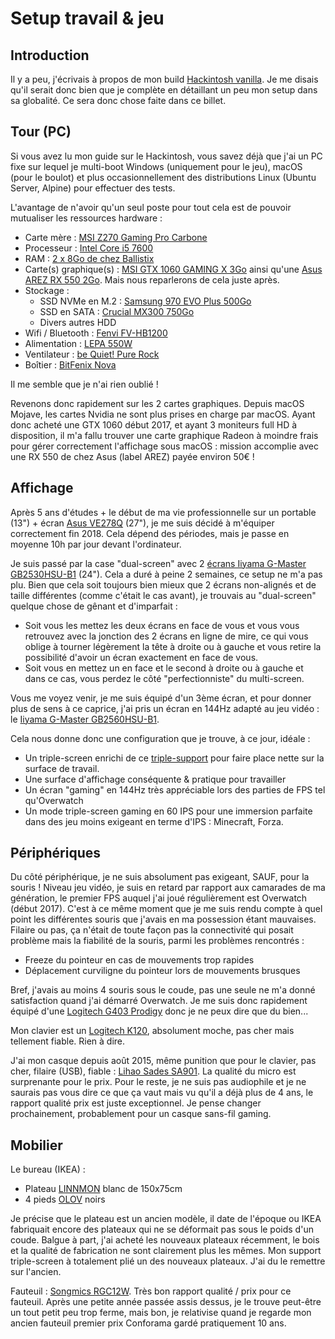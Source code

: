 # Setup travail & jeu

## Introduction

Il y a peu, j'écrivais à propos de mon build [Hackintosh vanilla](https://github.com/Kuaaaly/docs/blob/master/build_vanilla_hackintosh/build_vanilla_hackintosh.md). Je me disais qu'il serait donc bien que je complète en détaillant un peu mon setup dans sa globalité. Ce sera donc chose faite dans ce billet.

## Tour \(PC\)

Si vous avez lu mon guide sur le Hackintosh, vous savez déjà que j'ai un PC fixe sur lequel je multi-boot Windows \(uniquement pour le jeu\), macOS \(pour le boulot\) et plus occasionnellement des distributions Linux \(Ubuntu Server, Alpine\) pour effectuer des tests.

L'avantage de n'avoir qu'un seul poste pour tout cela est de pouvoir mutualiser les ressources hardware :

* Carte mère : [MSI Z270 Gaming Pro Carbone](https://www.amazon.fr/MSI-Gaming-Carbon-Carte-Socket/dp/B01MY4L5ED/ref=sr_1_1?__mk_fr_FR=%C3%85M%C3%85%C5%BD%C3%95%C3%91&crid=3SIEAJ06TOELP&keywords=msi%20z270%20gaming%20pro%20carbon&qid=1570026658&sprefix=MSI%20Z270%20gam,aps,176&sr=8-1)
* Processeur : [Intel Core i5 7600](https://www.amazon.fr/Intel-Core-Kabylake-i5-7600-Processeur/dp/B01LTI1JDS/ref=sr_1_3?__mk_fr_FR=%C3%85M%C3%85%C5%BD%C3%95%C3%91&keywords=i5%207600&qid=1570026708&sr=8-3)
* RAM : [2 x 8Go de chez Ballistix](https://www.amazon.fr/Crucial-Ballistix-PC4-19200-2400MHz-BLS2K4G4D240FSE/dp/B01F4Z4OPW/ref=sr_1_3?__mk_fr_FR=%C3%85M%C3%85%C5%BD%C3%95%C3%91&keywords=ballistik%20sport%20lt&qid=1570026796&sr=8-3)
* Carte\(s\) graphique\(s\) : [MSI GTX 1060 GAMING X 3Go](https://www.amazon.fr/GraphiqueGeForce-GTX-1060-Gaming-3G/dp/B01KHWOB5K/ref=sr_1_7?__mk_fr_FR=%C3%85M%C3%85%C5%BD%C3%95%C3%91&crid=B2AIX0QXY03H&keywords=gtx%201060%20msi%20gaming%20x&qid=1570026963&sprefix=GTX%201060%20MSI,aps,177&sr=8-7) ainsi qu'une [Asus AREZ RX 550 2Go](https://www.amazon.fr/Asustek-ASUCV030373-Graphique-Nvidia-Radeon/dp/B07CWVZBCV/ref=sr_1_9?__mk_fr_FR=%C3%85M%C3%85%C5%BD%C3%95%C3%91&keywords=RX%20550%202go&qid=1570027007&sr=8-9). Mais nous reparlerons de cela juste après.
* Stockage :
  * SSD NVMe en M.2 : [Samsung 970 EVO Plus 500Go](https://www.amazon.fr/gp/product/B07MFBLN7K/ref=ppx_yo_dt_b_asin_title_o02_s00?ie=UTF8&psc=1)
  * SSD en SATA : [Crucial MX300 750Go](https://www.amazon.fr/Crucial-CT750MX300SSD1-Interne-MX300-Pouces/dp/B01DUNLMUU/ref=sr_1_25?__mk_fr_FR=%C3%85M%C3%85%C5%BD%C3%95%C3%91&keywords=crucial%20MX300%20750%20Go&qid=1570027244&s=computers&sr=1-25)
  * Divers autres HDD
* Wifi / Bluetooth : [Fenvi FV-HB1200](https://fr.aliexpress.com/item/33034394024.html?spm=a2g0s.9042311.0.0.5e546c37JfYox7)
* Alimentation : [LEPA 550W](https://www.amazon.fr/Lepa-N550-MA-MXF1-Alimentation-Blanc/dp/B00F5WG8SG/ref=sr_1_1?__mk_fr_FR=%C3%85M%C3%85%C5%BD%C3%95%C3%91&keywords=Lepa%20550&qid=1570026877&sr=8-1)
* Ventilateur : [be Quiet! Pure Rock](https://www.amazon.fr/Quiet-Pure-ventilateur-processeur-socket/dp/B00OB40ULU/ref=sr_1_3?__mk_fr_FR=%C3%85M%C3%85%C5%BD%C3%95%C3%91&crid=3GD8X1T3FURAZ&keywords=be%20quiet%20pure%20rock&qid=1570026755&sprefix=be%20quit%20pur,aps,193&sr=8-3)
* Boîtier : [BitFenix Nova](https://www.amazon.fr/Nova-Bo%C3%AEtier-dordinateur-Plastique-Micro-ATX-Alimentation/dp/B016CMTFIC/ref=sr_1_3?__mk_fr_FR=%C3%85M%C3%85%C5%BD%C3%95%C3%91&keywords=bitfenix%20nova&qid=1570026905&sr=8-3)

Il me semble que je n'ai rien oublié !

Revenons donc rapidement sur les 2 cartes graphiques. Depuis macOS Mojave, les cartes Nvidia ne sont plus prises en charge par macOS. Ayant donc acheté une GTX 1060 début 2017, et ayant 3 moniteurs full HD à disposition, il m'a fallu trouver une carte graphique Radeon à moindre frais pour gérer correctement l'affichage sous macOS : mission accomplie avec une RX 550 de chez Asus \(label AREZ\) payée environ 50€ !

## Affichage

Après 5 ans d'études + le début de ma vie professionnelle sur un portable \(13"\) + écran [Asus VE278Q](https://www.lesnumeriques.com/moniteur-ecran-lcd/asus-ve278q-p10118/test.html) \(27"\), je me suis décidé à m'équiper correctement fin 2018. Cela dépend des périodes, mais je passe en moyenne 10h par jour devant l'ordinateur.

Je suis passé par la case "dual-screen" avec 2 [écrans Iiyama G-Master GB2530HSU-B1](https://www.topachat.com/pages/detail2_cat_est_peripheriques_puis_rubrique_est_w_moni_puis_ref_est_in10111921.html) \(24"\). Cela a duré à peine 2 semaines, ce setup ne m'a pas plu. Bien que cela soit toujours bien mieux que 2 écrans non-alignés et de taille différentes \(comme c'était le cas avant\), je trouvais au "dual-screen" quelque chose de gênant et d'imparfait :

* Soit vous les mettez les deux écrans en face de vous et vous vous retrouvez avec la jonction des 2 écrans en ligne de mire, ce qui vous oblige à tourner légèrement la tête à droite ou à gauche et vous retire la possibilité d'avoir un écran exactement en face de vous.
* Soit vous en mettez un en face et le second à droite ou à gauche et dans ce cas, vous perdez le côté "perfectionniste" du multi-screen.

Vous me voyez venir, je me suis équipé d'un 3ème écran, et pour donner plus de sens à ce caprice, j'ai pris un écran en 144Hz adapté au jeu vidéo : le [Iiyama G-Master GB2560HSU-B1](https://www.topachat.com/pages/detail2_cat_est_peripheriques_puis_rubrique_est_w_moni_puis_ref_est_in10111923.html).

Cela nous donne donc une configuration que je trouve, à ce jour, idéale :

* Un triple-screen enrichi de ce [triple-support](https://www.amazon.fr/gp/product/B0757HN12P/ref=ppx_yo_dt_b_search_asin_title?ie=UTF8&psc=1) pour faire place nette sur la surface de travail.
* Une surface d'affichage conséquente & pratique pour travailler
* Un écran "gaming" en 144Hz très appréciable lors des parties de FPS tel qu'Overwatch
* Un mode triple-screen gaming en 60 IPS pour une immersion parfaite dans des jeu moins exigeant en terme d'IPS : Minecraft, Forza.

## Périphériques

Du côté périphérique, je ne suis absolument pas exigeant, SAUF, pour la souris ! Niveau jeu vidéo, je suis en retard par rapport aux camarades de ma génération, le premier FPS auquel j'ai joué régulièrement est Overwatch \(début 2017\). C'est à ce même moment que je me suis rendu compte à quel point les différentes souris que j'avais en ma possession étant mauvaises. Filaire ou pas, ça n'était de toute façon pas la connectivité qui posait problème mais la fiabilité de la souris, parmi les problèmes rencontrés :

* Freeze du pointeur en cas de mouvements trop rapides
* Déplacement curviligne du pointeur lors de mouvements brusques

Bref, j'avais au moins 4 souris sous le coude, pas une seule ne m'a donné satisfaction quand j'ai démarré Overwatch. Je me suis donc rapidement équipé d'une [Logitech G403 Prodigy](https://ledenicheur.fr/product.php?p=3884176) donc je ne peux dire que du bien...

Mon clavier est un [Logitech K120](https://www.amazon.fr/gp/product/B003V0QEV0/ref=ppx_yo_dt_b_search_asin_title?ie=UTF8&psc=1), absolument moche, pas cher mais tellement fiable. Rien à dire.

J'ai mon casque depuis août 2015, même punition que pour le clavier, pas cher, filaire \(USB\), fiable : [Lihao Sades SA901](https://www.amazon.fr/gp/product/B00HN3G8M6/ref=ppx_yo_dt_b_search_asin_title?ie=UTF8&psc=1). La qualité du micro est surprenante pour le prix. Pour le reste, je ne suis pas audiophile et je ne saurais pas vous dire ce que ça vaut mais vu qu'il a déjà plus de 4 ans, le rapport qualité prix est juste exceptionnel. Je pense changer prochainement, probablement pour un casque sans-fil gaming.

## Mobilier

Le bureau \(IKEA\) :

* Plateau [LINNMON](https://www.ikea.com/fr/fr/p/linnmon-plateau-blanc-20251139/) blanc de 150x75cm
* 4 pieds [OLOV](https://www.ikea.com/fr/fr/p/olov-pied-reglable-noir-30264301/) noirs

Je précise que le plateau est un ancien modèle, il date de l'époque ou IKEA fabriquait encore des plateaux qui ne se déformait pas sous le poids d'un coude. Balgue à part, j'ai acheté les nouveaux plateaux récemment, le bois et la qualité de fabrication ne sont clairement plus les mêmes. Mon support triple-screen à totalement plié un des nouveaux plateaux. J'ai du le remettre sur l'ancien.

Fauteuil : [Songmics RGC12W](https://www.amazon.fr/gp/product/B073DY3ZXJ/ref=ppx_yo_dt_b_search_asin_title?ie=UTF8&psc=1). Très bon rapport qualité / prix pour ce fauteuil. Après une petite année passée assis dessus, je le trouve peut-être un tout petit peu trop ferme, mais bon, je relativise quand je regarde mon ancien fauteuil premier prix Conforama gardé pratiquement 10 ans.

